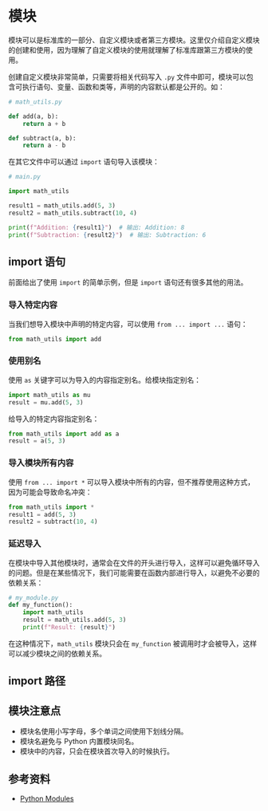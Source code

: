 # 模块

模块可以是标准库的一部分、自定义模块或者第三方模块。这里仅介绍自定义模块的创建和使用，因为理解了自定义模块的使用就理解了标准库跟第三方模块的使用。

创建自定义模块非常简单，只需要将相关代码写入 `.py` 文件中即可，模块可以包含可执行语句、变量、函数和类等，声明的内容默认都是公开的。如：

```py
# math_utils.py

def add(a, b):
    return a + b

def subtract(a, b):
    return a - b
```

在其它文件中可以通过 `import` 语句导入该模块：

```py
# main.py

import math_utils

result1 = math_utils.add(5, 3)
result2 = math_utils.subtract(10, 4)

print(f"Addition: {result1}")  # 输出: Addition: 8
print(f"Subtraction: {result2}")  # 输出: Subtraction: 6
```

## import 语句

前面给出了使用 `import` 的简单示例，但是 `import` 语句还有很多其他的用法。

### 导入特定内容

当我们想导入模块中声明的特定内容，可以使用 `from ... import ...` 语句：

```py
from math_utils import add
```

### 使用别名

使用 `as` 关键字可以为导入的内容指定别名。给模块指定别名：

```py
import math_utils as mu
result = mu.add(5, 3)
```

给导入的特定内容指定别名：

```py
from math_utils import add as a
result = a(5, 3)
```

### 导入模块所有内容

使用 `from ... import *` 可以导入模块中所有的内容，但不推荐使用这种方式，因为可能会导致命名冲突：

```py
from math_utils import *
result1 = add(5, 3)
result2 = subtract(10, 4)
```

### 延迟导入

在模块中导入其他模块时，通常会在文件的开头进行导入，这样可以避免循环导入的问题。但是在某些情况下，我们可能需要在函数内部进行导入，以避免不必要的依赖关系：

```py
# my_module.py
def my_function():
    import math_utils
    result = math_utils.add(5, 3)
    print(f"Result: {result}")
```

在这种情况下，`math_utils` 模块只会在 `my_function` 被调用时才会被导入，这样可以减少模块之间的依赖关系。

## import 路径

## 模块注意点

- 模块名使用小写字母，多个单词之间使用下划线分隔。
- 模块名避免与 Python 内置模块同名。
- 模块中的内容，只会在模块首次导入的时候执行。

## 参考资料

- [Python Modules](https://docs.python.org/3/tutorial/modules.html)
